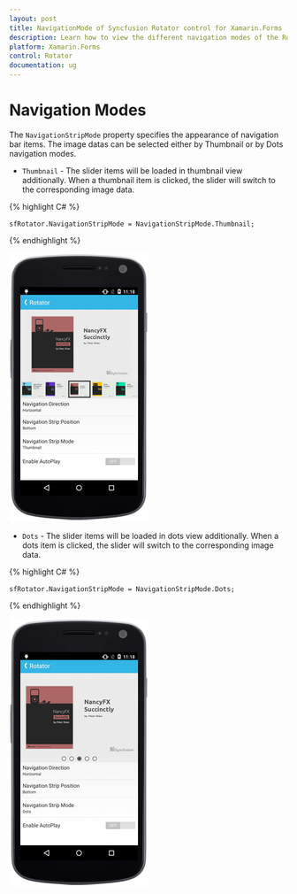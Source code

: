 ```yaml
---
layout: post
title: NavigationMode of Syncfusion Rotator control for Xamarin.Forms 
description: Learn how to view the different navigation modes of the Rotator control in Xamarin.Forms
platform: Xamarin.Forms 
control: Rotator
documentation: ug
---
```


# Navigation Modes

The `NavigationStripMode` property specifies the appearance of navigation bar items. The image datas can be selected either by Thumbnail or by Dots navigation modes.

* `Thumbnail` - The slider items will be loaded in thumbnail view additionally. When a thumbnail item is clicked, the slider will switch to the corresponding image data.

{% highlight C# %}

	sfRotator.NavigationStripMode = NavigationStripMode.Thumbnail;	

{% endhighlight %}

![](images/thumbnail.png)

* `Dots` - The slider items will be loaded in dots view additionally. When a dots item is clicked, the slider will switch to the corresponding image data.

{% highlight C# %}

	sfRotator.NavigationStripMode = NavigationStripMode.Dots;	

{% endhighlight %}

![](images/dots.png)